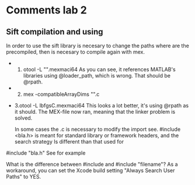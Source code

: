 # Comments lab 2

## Sift compilation and using
In order to use the sift library is necesary to change the paths where are the precompiled, then is necesary to compile again with mex.

- 1.  otool -L "".mexmaci64
  As you can see, it references MATLAB's libraries using @loader_path, which is wrong. That should be @rpath.
- 2. mex -compatibleArrayDims "".c
- 3.otool -L lbfgsC.mexmaci64
This looks a lot better, it's using @rpath as it should. The MEX-file now ran, meaning that the linker problem is solved.
  
  In some cases the .c is necessary to modify the import see.
  #include <bla.h>
is meant for standard library or framework headers, and the search strategy Is different than that used for

#include "bla.h"
See for example

What is the difference between #include <filename> and #include "filename"?
As a workaround, you can set the Xcode build setting "Always Search User Paths" to YES.